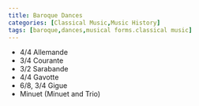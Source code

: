 ```yaml
---
title: Baroque Dances
categories: [Classical Music,Music History]
tags: [baroque,dances,musical forms.classical music]
---
```


- 4/4 Allemande
- 3/4 Courante
- 3/2 Sarabande
- 4/4 Gavotte
- 6/8, 3/4 Gigue
- Minuet (Minuet and Trio)
